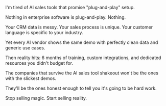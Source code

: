 I'm tired of AI sales tools that promise "plug-and-play" setup.

Nothing in enterprise software is plug-and-play. Nothing.

Your CRM data is messy. Your sales process is unique. Your customer language is specific to your industry.

Yet every AI vendor shows the same demo with perfectly clean data and generic use cases.

Then reality hits: 6 months of training, custom integrations, and dedicated resources you didn't budget for.

The companies that survive the AI sales tool shakeout won't be the ones with the slickest demos.

They'll be the ones honest enough to tell you it's going to be hard work.

Stop selling magic. Start selling reality.